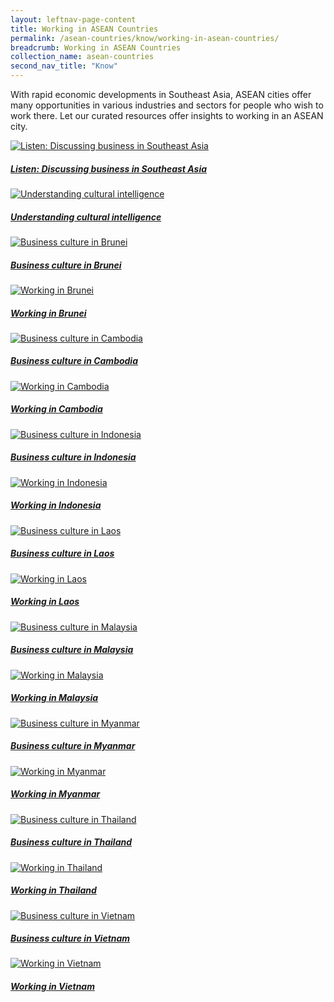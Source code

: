 ```yaml
---
layout: leftnav-page-content
title: Working in ASEAN Countries
permalink: /asean-countries/know/working-in-asean-countries/
breadcrumb: Working in ASEAN Countries
collection_name: asean-countries
second_nav_title: "Know"
---
```


With rapid economic developments in Southeast Asia, ASEAN cities offer many opportunities in various industries and sectors for people who wish to work there. Let our curated resources offer insights to working in an ASEAN city.

<div>
	<div class="row is-multiline">
		<div class="col is-half-tablet padding--bottom--lg">
			<a href="/asean/working/discussing-business-in-sea/" class="project-link">
				<img src="/images/asean-working/Discussing-Business-in-Southeast-Asia-370x150.jpg" alt="Listen: Discussing business in Southeast Asia" class="project-image">
			<div class="project-card">
				<div class="project-title margin--bottom--xs">
					<h5><b>Listen: Discussing business in Southeast Asia</b></h5>
				</div>
			</div>
			</a>
		</div>
		<div class="col is-half-tablet padding--bottom--lg">
			<a href="/asean/working/understanding-cultural-intelligence/" class="project-link">
				<img src="/images/asean-working/Home-banner-370x150.jpg" alt="Understanding cultural intelligence" class="project-image">
			<div class="project-card">
				<div class="project-title margin--bottom--xs">
					<h5><b>Understanding cultural intelligence</b></h5>
				</div>
			</div>
			</a>
		</div>
	</div>
</div>

<p><p>
<div>
	<div class="row is-multiline">
		<div class="col is-half-tablet padding--bottom--lg">
			<a href="/asean-countries/know/working-in-asean-countries/business-culture-in-brunei/" class="project-link">
				<img src="/images/asean-working/ASEAN-Brunei-Business-Culture-Cover-370x150.jpg" alt="Business culture in Brunei" class="project-image">
			<div class="project-card">
				<div class="project-title margin--bottom--xs">
					<h5><b>Business culture in Brunei</b></h5>
				</div>
			</div>
			</a>
		</div>
		<div class="col is-half-tablet padding--bottom--lg">
			<a href="/asean-countries/know/working-in-asean-countries/working-in-brunei/" class="project-link">
				<img src="/images/asean-working/ASEAN-Brunei-Getting-Job-Cover-370x150.jpg" alt="Working in Brunei" class="project-image">
			<div class="project-card">
				<div class="project-title margin--bottom--xs">
					<h5><b>Working in Brunei</b></h5>
				</div>
			</div>
			</a>
		</div>
	</div>
</div>

<p><p>

<div>
	<div class="row is-multiline">
		<div class="col is-half-tablet padding--bottom--lg">
			<a href="/asean-countries/know/working-in-asean-countries/business-culture-in-cambodia/" class="project-link">
				<img src="/images/asean-working/ASEAN-Cambodia-Business-Culture-Cover-370x150.jpg" alt="Business culture in Cambodia" class="project-image">
			<div class="project-card">
				<div class="project-title margin--bottom--xs">
					<h5><b>Business culture in Cambodia</b></h5>
				</div>
			</div>
			</a>
		</div>
		<div class="col is-half-tablet padding--bottom--lg">
			<a href="/asean-countries/know/working-in-asean-countries/working-in-cambodia/" class="project-link">
				<img src="/images/asean-working/ASEAN-Cambodia-Getting-Job-Cover-370x150.jpg" alt="Working in Cambodia" class="project-image">
			<div class="project-card">
				<div class="project-title margin--bottom--xs">
					<h5><b>Working in Cambodia</b></h5>
				</div>
			</div>
			</a>
		</div>
	</div>
</div>

<p><p>

<div>
	<div class="row is-multiline">
		<div class="col is-half-tablet padding--bottom--lg">
			<a href="/asean/working/business-culture-in-indonesia/" class="project-link">
				<img src="/images/asean-working/ASEAN-Indonesia-Business-Culture-Cover-370x150.jpg" alt="Business culture in Indonesia" class="project-image">
			<div class="project-card">
				<div class="project-title margin--bottom--xs">
					<h5><b>Business culture in Indonesia</b></h5>
				</div>
			</div>
			</a>
		</div>
		<div class="col is-half-tablet padding--bottom--lg">
			<a href="/asean/working/working-in-indonesia/" class="project-link">
				<img src="/images/asean-working/ASEAN-Indonesia-Getting-Job-Cover-370x150.jpg" alt="Working in Indonesia" class="project-image">
			<div class="project-card">
				<div class="project-title margin--bottom--xs">
					<h5><b>Working in Indonesia</b></h5>
				</div>
			</div>
			</a>
		</div>
	</div>
</div>

<p><p>

<div>
	<div class="row is-multiline">
		<div class="col is-half-tablet padding--bottom--lg">
			<a href="/asean/working/business-culture-in-laos/" class="project-link">
				<img src="/images/asean-working/ASEAN-Laos-Business-Culture-Cover-370x150.jpg" alt="Business culture in Laos" class="project-image">
			<div class="project-card">
				<div class="project-title margin--bottom--xs">
					<h5><b>Business culture in Laos</b></h5>
				</div>
			</div>
			</a>
		</div>
		<div class="col is-half-tablet padding--bottom--lg">
			<a href="/asean/working/working-in-laos/" class="project-link">
				<img src="/images/asean-working/ASEAN-Laos-Getting-Job-Cover-370x150.jpg" alt="Working in Laos" class="project-image">
			<div class="project-card">
				<div class="project-title margin--bottom--xs">
					<h5><b>Working in Laos</b></h5>
				</div>
			</div>
			</a>
		</div>
	</div>
</div>

<p><p>

<div>
	<div class="row is-multiline">
		<div class="col is-half-tablet padding--bottom--lg">
			<a href="/asean/working/business-culture-in-malaysia/" class="project-link">
				<img src="/images/asean-working/ASEAN-Malaysia-Business-Culture-Cover-370x150.jpg" alt="Business culture in Malaysia" class="project-image">
			<div class="project-card">
				<div class="project-title margin--bottom--xs">
					<h5><b>Business culture in Malaysia</b></h5>
				</div>
			</div>
			</a>
		</div>
		<div class="col is-half-tablet padding--bottom--lg">
			<a href="/asean/working/working-in-malaysia/" class="project-link">
				<img src="/images/asean-working/ASEAN-Malaysia-Getting-Job-Cover-370x150.jpg" alt="Working in Malaysia" class="project-image">
			<div class="project-card">
				<div class="project-title margin--bottom--xs">
					<h5><b>Working in Malaysia</b></h5>
				</div>
			</div>
			</a>
		</div>
	</div>
</div>

<p><p>

<div>
	<div class="row is-multiline">
		<div class="col is-half-tablet padding--bottom--lg">
			<a href="/asean/working/business-culture-in-myanmar/" class="project-link">
				<img src="/images/asean-working/ASEAN-Myanmar-Business-Culture-Cover-370x150.jpg" alt="Business culture in Myanmar" class="project-image">
			<div class="project-card">
				<div class="project-title margin--bottom--xs">
					<h5><b>Business culture in Myanmar</b></h5>
				</div>
			</div>
			</a>
		</div>
		<div class="col is-half-tablet padding--bottom--lg">
			<a href="/asean/working/working-in-myanmar/" class="project-link">
				<img src="/images/asean-working/ASEAN-Myanmar-Getting-Job-Cover-370x150.jpg" alt="Working in Myanmar" class="project-image">
			<div class="project-card">
				<div class="project-title margin--bottom--xs">
					<h5><b>Working in Myanmar</b></h5>
				</div>
			</div>
			</a>
		</div>
	</div>
</div>

<p><p>

<div>
	<div class="row is-multiline">
		<div class="col is-half-tablet padding--bottom--lg">
			<a href="/asean/working/business-culture-in-thailand/" class="project-link">
				<img src="/images/asean-working/ASEAN-Thailand-Business-Culture-Cover-370x150.jpg" alt="Business culture in Thailand" class="project-image">
			<div class="project-card">
				<div class="project-title margin--bottom--xs">
					<h5><b>Business culture in Thailand</b></h5>
				</div>
			</div>
			</a>
		</div>
		<div class="col is-half-tablet padding--bottom--lg">
			<a href="/asean/working/working-in-thailand/" class="project-link">
				<img src="/images/asean-working/ASEAN-Thailand-Getting-Job-Cover-370x150.jpg" alt="Working in Thailand" class="project-image">
			<div class="project-card">
				<div class="project-title margin--bottom--xs">
					<h5><b>Working in Thailand</b></h5>
				</div>
			</div>
			</a>
		</div>
	</div>
</div>

<p><p>

<div>
	<div class="row is-multiline">
		<div class="col is-half-tablet padding--bottom--lg">
			<a href="/asean/working/business-culture-in-vietnam/" class="project-link">
				<img src="/images/asean-working/ASEAN-Vietnam-Business-Culture-Cover-370x150.jpg" alt="Business culture in Vietnam" class="project-image">
			<div class="project-card">
				<div class="project-title margin--bottom--xs">
					<h5><b>Business culture in Vietnam</b></h5>
				</div>
			</div>
			</a>
		</div>
		<div class="col is-half-tablet padding--bottom--lg">
			<a href="/asean/working/working-in-vietnam/" class="project-link">
				<img src="/images/asean-working/ASEAN-Vietnam-Getting-Job-Cover-370x150.jpg" alt="Working in Vietnam" class="project-image">
			<div class="project-card">
				<div class="project-title margin--bottom--xs">
					<h5><b>Working in Vietnam</b></h5>
				</div>
			</div>
			</a>
		</div>
	</div>
</div>